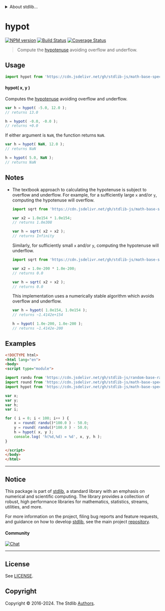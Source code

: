 <!--

@license Apache-2.0

Copyright (c) 2018 The Stdlib Authors.

Licensed under the Apache License, Version 2.0 (the "License");
you may not use this file except in compliance with the License.
You may obtain a copy of the License at

   http://www.apache.org/licenses/LICENSE-2.0

Unless required by applicable law or agreed to in writing, software
distributed under the License is distributed on an "AS IS" BASIS,
WITHOUT WARRANTIES OR CONDITIONS OF ANY KIND, either express or implied.
See the License for the specific language governing permissions and
limitations under the License.

-->


<details>
  <summary>
    About stdlib...
  </summary>
  <p>We believe in a future in which the web is a preferred environment for numerical computation. To help realize this future, we've built stdlib. stdlib is a standard library, with an emphasis on numerical and scientific computation, written in JavaScript (and C) for execution in browsers and in Node.js.</p>
  <p>The library is fully decomposable, being architected in such a way that you can swap out and mix and match APIs and functionality to cater to your exact preferences and use cases.</p>
  <p>When you use stdlib, you can be absolutely certain that you are using the most thorough, rigorous, well-written, studied, documented, tested, measured, and high-quality code out there.</p>
  <p>To join us in bringing numerical computing to the web, get started by checking us out on <a href="https://github.com/stdlib-js/stdlib">GitHub</a>, and please consider <a href="https://opencollective.com/stdlib">financially supporting stdlib</a>. We greatly appreciate your continued support!</p>
</details>

# hypot

[![NPM version][npm-image]][npm-url] [![Build Status][test-image]][test-url] [![Coverage Status][coverage-image]][coverage-url] <!-- [![dependencies][dependencies-image]][dependencies-url] -->

> Compute the [hypotenuse][hypotenuse] avoiding overflow and underflow.

<!-- Section to include introductory text. Make sure to keep an empty line after the intro `section` element and another before the `/section` close. -->

<section class="intro">

</section>

<!-- /.intro -->

<!-- Package usage documentation. -->



<section class="usage">

## Usage

```javascript
import hypot from 'https://cdn.jsdelivr.net/gh/stdlib-js/math-base-special-hypot@v0.2.0-esm/index.mjs';
```

#### hypot( x, y )

Computes the [hypotenuse][hypotenuse] avoiding overflow and underflow.

```javascript
var h = hypot( -5.0, 12.0 );
// returns 13.0

h = hypot( -0.0, -0.0 );
// returns +0.0
```

If either argument is `NaN`, the function returns `NaN`.

```javascript
var h = hypot( NaN, 12.0 );
// returns NaN

h = hypot( 5.0, NaN );
// returns NaN
```

</section>

<!-- /.usage -->

<!-- Package usage notes. Make sure to keep an empty line after the `section` element and another before the `/section` close. -->

<section class="notes">

## Notes

-   The textbook approach to calculating the hypotenuse is subject to overflow and underflow. For example, for a sufficiently large `x` and/or `y`, computing the hypotenuse will overflow.

    ```javascript
    import sqrt from 'https://cdn.jsdelivr.net/gh/stdlib-js/math-base-special-sqrt@esm/index.mjs';

    var x2 = 1.0e154 * 1.0e154;
    // returns 1.0e308

    var h = sqrt( x2 + x2 );
    // returns Infinity
    ```

    Similarly, for sufficiently small `x` and/or `y`, computing the hypotenuse will underflow.

    ```javascript
    import sqrt from 'https://cdn.jsdelivr.net/gh/stdlib-js/math-base-special-sqrt@esm/index.mjs';

    var x2 = 1.0e-200 * 1.0e-200;
    // returns 0.0

    var h = sqrt( x2 + x2 );
    // returns 0.0
    ```

    This implementation uses a numerically stable algorithm which avoids overflow and underflow.

    ```javascript
    var h = hypot( 1.0e154, 1.0e154 );
    // returns ~1.4142e+154

    h = hypot( 1.0e-200, 1.0e-200 );
    // returns ~1.4142e-200
    ```

</section>

<!-- /.notes -->

<!-- Package usage examples. -->

<section class="examples">

## Examples

<!-- eslint no-undef: "error" -->

```html
<!DOCTYPE html>
<html lang="en">
<body>
<script type="module">

import randu from 'https://cdn.jsdelivr.net/gh/stdlib-js/random-base-randu@esm/index.mjs';
import round from 'https://cdn.jsdelivr.net/gh/stdlib-js/math-base-special-round@esm/index.mjs';
import hypot from 'https://cdn.jsdelivr.net/gh/stdlib-js/math-base-special-hypot@v0.2.0-esm/index.mjs';

var x;
var y;
var h;
var i;

for ( i = 0; i < 100; i++ ) {
    x = round( randu()*100.0 ) - 50.0;
    y = round( randu()*100.0 ) - 50.0;
    h = hypot( x, y );
    console.log( 'h(%d,%d) = %d', x, y, h );
}

</script>
</body>
</html>
```

</section>

<!-- /.examples -->

<!-- C interface documentation. -->



<!-- Section to include cited references. If references are included, add a horizontal rule *before* the section. Make sure to keep an empty line after the `section` element and another before the `/section` close. -->

<section class="references">

</section>

<!-- /.references -->

<!-- Section for related `stdlib` packages. Do not manually edit this section, as it is automatically populated. -->

<section class="related">

</section>

<!-- /.related -->

<!-- Section for all links. Make sure to keep an empty line after the `section` element and another before the `/section` close. -->


<section class="main-repo" >

* * *

## Notice

This package is part of [stdlib][stdlib], a standard library with an emphasis on numerical and scientific computing. The library provides a collection of robust, high performance libraries for mathematics, statistics, streams, utilities, and more.

For more information on the project, filing bug reports and feature requests, and guidance on how to develop [stdlib][stdlib], see the main project [repository][stdlib].

#### Community

[![Chat][chat-image]][chat-url]

---

## License

See [LICENSE][stdlib-license].


## Copyright

Copyright &copy; 2016-2024. The Stdlib [Authors][stdlib-authors].

</section>

<!-- /.stdlib -->

<!-- Section for all links. Make sure to keep an empty line after the `section` element and another before the `/section` close. -->

<section class="links">

[npm-image]: http://img.shields.io/npm/v/@stdlib/math-base-special-hypot.svg
[npm-url]: https://npmjs.org/package/@stdlib/math-base-special-hypot

[test-image]: https://github.com/stdlib-js/math-base-special-hypot/actions/workflows/test.yml/badge.svg?branch=v0.2.0
[test-url]: https://github.com/stdlib-js/math-base-special-hypot/actions/workflows/test.yml?query=branch:v0.2.0

[coverage-image]: https://img.shields.io/codecov/c/github/stdlib-js/math-base-special-hypot/main.svg
[coverage-url]: https://codecov.io/github/stdlib-js/math-base-special-hypot?branch=main

<!--

[dependencies-image]: https://img.shields.io/david/stdlib-js/math-base-special-hypot.svg
[dependencies-url]: https://david-dm.org/stdlib-js/math-base-special-hypot/main

-->

[chat-image]: https://img.shields.io/gitter/room/stdlib-js/stdlib.svg
[chat-url]: https://app.gitter.im/#/room/#stdlib-js_stdlib:gitter.im

[stdlib]: https://github.com/stdlib-js/stdlib

[stdlib-authors]: https://github.com/stdlib-js/stdlib/graphs/contributors

[umd]: https://github.com/umdjs/umd
[es-module]: https://developer.mozilla.org/en-US/docs/Web/JavaScript/Guide/Modules

[deno-url]: https://github.com/stdlib-js/math-base-special-hypot/tree/deno
[deno-readme]: https://github.com/stdlib-js/math-base-special-hypot/blob/deno/README.md
[umd-url]: https://github.com/stdlib-js/math-base-special-hypot/tree/umd
[umd-readme]: https://github.com/stdlib-js/math-base-special-hypot/blob/umd/README.md
[esm-url]: https://github.com/stdlib-js/math-base-special-hypot/tree/esm
[esm-readme]: https://github.com/stdlib-js/math-base-special-hypot/blob/esm/README.md
[branches-url]: https://github.com/stdlib-js/math-base-special-hypot/blob/main/branches.md

[stdlib-license]: https://raw.githubusercontent.com/stdlib-js/math-base-special-hypot/main/LICENSE

[hypotenuse]: https://en.wikipedia.org/wiki/Pythagorean_theorem

</section>

<!-- /.links -->
